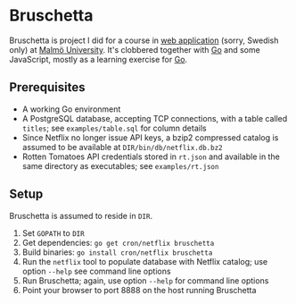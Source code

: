 # Bruschetta

Bruschetta is project I did for a course in [web application][1] (sorry,
Swedish only) at [Malmö University][2]. It's clobbered together with [Go][3]
and some JavaScript, mostly as a learning exercise for [Go][3].

## Prerequisites

- A working Go environment
- A PostgreSQL database, accepting TCP connections, with a table called
  `titles`; see `examples/table.sql` for column details
- Since Netflix no longer issue API keys, a bzip2 compressed catalog is
  assumed to be available at `DIR/bin/db/netflix.db.bz2`
- Rotten Tomatoes API credentials stored in `rt.json` and available in the
  same directory as executables; see `examples/rt.json`

## Setup

Bruschetta is assumed to reside in `DIR`.

1. Set `GOPATH` to `DIR`
2. Get dependencies: `go get cron/netflix bruschetta`
3. Build binaries: `go install cron/netflix bruschetta`
4. Run the `netflix` tool to populate database with Netflix catalog; use
   option `--help` see command line options
5. Run Bruschetta; again, use option `--help` for command line options
6. Point your browser to port 8888 on the host running Bruschetta

[1]: http://edu.mah.se/sv/Course/DA197A?v=1
[2]: http://www.mah.se/
[3]: http://golang.org/
